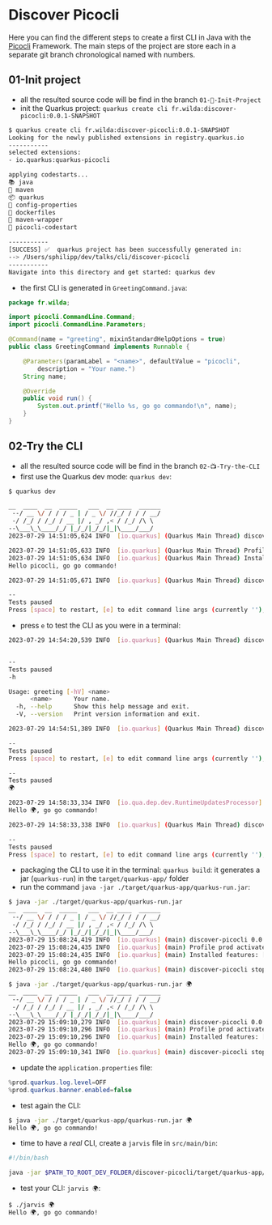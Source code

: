 # Discover Picocli

Here you can find the different steps to create a first CLI in Java with the [Picocli](https://picocli.info/) Framework.
The main steps of the project are store each in a separate git branch chronological named with numbers.

## 01-Init project
 - all the resulted source code will be find in the branch `01-🎉-Init-Project`
 - init the Quarkus project: `quarkus create cli fr.wilda:discover-picocli:0.0.1-SNAPSHOT`
```bash
$ quarkus create cli fr.wilda:discover-picocli:0.0.1-SNAPSHOT
Looking for the newly published extensions in registry.quarkus.io
-----------
selected extensions: 
- io.quarkus:quarkus-picocli

applying codestarts...
📚 java
🔨 maven
📦 quarkus
📝 config-properties
🔧 dockerfiles
🔧 maven-wrapper
🚀 picocli-codestart

-----------
[SUCCESS] ✅  quarkus project has been successfully generated in:
--> /Users/sphilipp/dev/talks/cli/discover-picocli
-----------
Navigate into this directory and get started: quarkus dev
```
 - the first CLI is generated in `GreetingCommand.java`:
```java
package fr.wilda;

import picocli.CommandLine.Command;
import picocli.CommandLine.Parameters;

@Command(name = "greeting", mixinStandardHelpOptions = true)
public class GreetingCommand implements Runnable {

    @Parameters(paramLabel = "<name>", defaultValue = "picocli",
        description = "Your name.")
    String name;

    @Override
    public void run() {
        System.out.printf("Hello %s, go go commando!\n", name);
    }
}
```

## 02-Try the CLI

 - all the resulted source code will be find in the branch `02-📺-Try-the-CLI`
 - first use the Quarkus dev mode: `quarkus dev`:
```bash
$ quarkus dev

__  ____  __  _____   ___  __ ____  ______ 
 --/ __ \/ / / / _ | / _ \/ //_/ / / / __/ 
 -/ /_/ / /_/ / __ |/ , _/ ,< / /_/ /\ \   
--\___\_\____/_/ |_/_/|_/_/|_|\____/___/   
2023-07-29 14:51:05,624 INFO  [io.quarkus] (Quarkus Main Thread) discover-picocli 0.0.1-SNAPSHOT on JVM (powered by Quarkus 3.2.0.Final) started in 0.498s. 

2023-07-29 14:51:05,633 INFO  [io.quarkus] (Quarkus Main Thread) Profile dev activated. Live Coding activated.
2023-07-29 14:51:05,634 INFO  [io.quarkus] (Quarkus Main Thread) Installed features: [cdi, picocli]
Hello picocli, go go commando!

2023-07-29 14:51:05,671 INFO  [io.quarkus] (Quarkus Main Thread) discover-picocli stopped in 0.002s

--
Tests paused
Press [space] to restart, [e] to edit command line args (currently ''), [r] to resume testing, [o] Toggle test output, [:] for the terminal, [h] for more options>
```
 - press `e` to test the CLI as you were in a terminal:
```bash
2023-07-29 14:54:20,539 INFO  [io.quarkus] (Quarkus Main Thread) discover-picocli stopped in 0.002s


--
Tests paused
-h

Usage: greeting [-hV] <name>
      <name>      Your name.
  -h, --help      Show this help message and exit.
  -V, --version   Print version information and exit.

2023-07-29 14:54:51,389 INFO  [io.quarkus] (Quarkus Main Thread) discover-picocli stopped in 0.000s

--
Tests paused
Press [space] to restart, [e] to edit command line args (currently ''), [r] to resume testing, [o] Toggle test output, [:] for the terminal, [h] for more options>

--
Tests paused
🌍

2023-07-29 14:58:33,334 INFO  [io.qua.dep.dev.RuntimeUpdatesProcessor] (Aesh InputStream Reader) Live reload total time: 0.097s 
Hello 🌍, go go commando!

2023-07-29 14:58:33,338 INFO  [io.quarkus] (Quarkus Main Thread) discover-picocli stopped in 0.000s

--
Tests paused
Press [space] to restart, [e] to edit command line args (currently ''), [r] to resume testing, [o] Toggle test output, [:] for the terminal, [h] for more options>
```
 - packaging the CLI to use it in the terminal: `quarkus build`: it generates a jar (`quarkus-run`) in the `target/quarkus-app/` folder
 - run the command `java -jar ./target/quarkus-app/quarkus-run.jar`:
```bash
$ java -jar ./target/quarkus-app/quarkus-run.jar
__  ____  __  _____   ___  __ ____  ______ 
 --/ __ \/ / / / _ | / _ \/ //_/ / / / __/ 
 -/ /_/ / /_/ / __ |/ , _/ ,< / /_/ /\ \   
--\___\_\____/_/ |_/_/|_/_/|_|\____/___/   
2023-07-29 15:08:24,419 INFO  [io.quarkus] (main) discover-picocli 0.0.1-SNAPSHOT on JVM (powered by Quarkus 3.2.0.Final) started in 0.173s. 
2023-07-29 15:08:24,435 INFO  [io.quarkus] (main) Profile prod activated. 
2023-07-29 15:08:24,435 INFO  [io.quarkus] (main) Installed features: [cdi, picocli]
Hello picocli, go go commando!
2023-07-29 15:08:24,480 INFO  [io.quarkus] (main) discover-picocli stopped in 0.005s

$ java -jar ./target/quarkus-app/quarkus-run.jar 🌍
__  ____  __  _____   ___  __ ____  ______ 
 --/ __ \/ / / / _ | / _ \/ //_/ / / / __/ 
 -/ /_/ / /_/ / __ |/ , _/ ,< / /_/ /\ \   
--\___\_\____/_/ |_/_/|_/_/|_|\____/___/   
2023-07-29 15:09:10,279 INFO  [io.quarkus] (main) discover-picocli 0.0.1-SNAPSHOT on JVM (powered by Quarkus 3.2.0.Final) started in 0.173s. 
2023-07-29 15:09:10,296 INFO  [io.quarkus] (main) Profile prod activated. 
2023-07-29 15:09:10,296 INFO  [io.quarkus] (main) Installed features: [cdi, picocli]
Hello 🌍, go go commando!
2023-07-29 15:09:10,341 INFO  [io.quarkus] (main) discover-picocli stopped in 0.006s
```
 - update the `application.properties` file:
```java
%prod.quarkus.log.level=OFF
%prod.quarkus.banner.enabled=false
```
 - test again the CLI:
```bash
$ java -jar ./target/quarkus-app/quarkus-run.jar 🌍
Hello 🌍, go go commando!
```
 - time to have a _real_ CLI, create a `jarvis` file in `src/main/bin`:
```sh
#!/bin/bash

java -jar $PATH_TO_ROOT_DEV_FOLDER/discover-picocli/target/quarkus-app/quarkus-run.jar $1
```
 - test your CLI: `jarvis 🌍`:
```bash
$ ./jarvis 🌍
Hello 🌍, go go commando!
```